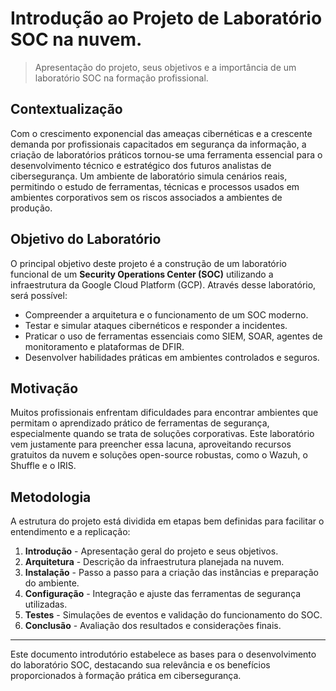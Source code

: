 # Introdução ao Projeto de Laboratório SOC na nuvem.

> Apresentação do projeto, seus objetivos e a importância de um laboratório SOC na formação profissional.

## Contextualização

Com o crescimento exponencial das ameaças cibernéticas e a crescente demanda por profissionais capacitados em segurança da informação, a criação de laboratórios práticos tornou-se uma ferramenta essencial para o desenvolvimento técnico e estratégico dos futuros analistas de cibersegurança. Um ambiente de laboratório simula cenários reais, permitindo o estudo de ferramentas, técnicas e processos usados em ambientes corporativos sem os riscos associados a ambientes de produção.

## Objetivo do Laboratório

O principal objetivo deste projeto é a construção de um laboratório funcional de um **Security Operations Center (SOC)** utilizando a infraestrutura da Google Cloud Platform (GCP). Através desse laboratório, será possível:

- Compreender a arquitetura e o funcionamento de um SOC moderno.
- Testar e simular ataques cibernéticos e responder a incidentes.
- Praticar o uso de ferramentas essenciais como SIEM, SOAR, agentes de monitoramento e plataformas de DFIR.
- Desenvolver habilidades práticas em ambientes controlados e seguros.

## Motivação

Muitos profissionais enfrentam dificuldades para encontrar ambientes que permitam o aprendizado prático de ferramentas de segurança, especialmente quando se trata de soluções corporativas. Este laboratório vem justamente para preencher essa lacuna, aproveitando recursos gratuitos da nuvem e soluções open-source robustas, como o Wazuh, o Shuffle e o IRIS.

## Metodologia

A estrutura do projeto está dividida em etapas bem definidas para facilitar o entendimento e a replicação:

1. **Introdução** - Apresentação geral do projeto e seus objetivos.
2. **Arquitetura** - Descrição da infraestrutura planejada na nuvem.
3. **Instalação** - Passo a passo para a criação das instâncias e preparação do ambiente.
4. **Configuração** - Integração e ajuste das ferramentas de segurança utilizadas.
5. **Testes** - Simulações de eventos e validação do funcionamento do SOC.
6. **Conclusão** - Avaliação dos resultados e considerações finais.

---

Este documento introdutório estabelece as bases para o desenvolvimento do laboratório SOC, destacando sua relevância e os benefícios proporcionados à formação prática em cibersegurança.
   